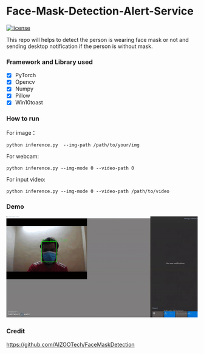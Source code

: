 # Face-Mask-Detection-Alert-Service
[![license](https://img.shields.io/github/license/mashape/apistatus.svg)](LICENSE)

This repo will helps to detect the person is wearing face mask or not and sending desktop notification if the person is without mask.

### Framework and Library used

 -[x] PyTorch
- [x] Opencv
- [x] Numpy
- [x] Pillow
- [x] Win10toast

### How to run

For image：
```
python inference.py  --img-path /path/to/your/img
```
For webcam:
```
python inference.py --img-mode 0 --video-path 0
```
For input video:
```
python inference.py --img-mode 0 --video-path /path/to/video  
```


### Demo

![output](output.gif)

### Credit

https://github.com/AIZOOTech/FaceMaskDetection
